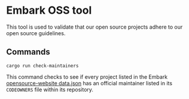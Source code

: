 # Embark OSS tool

This tool is used to validate that our open source projects adhere to our open source guidelines.

## Commands

```shell
cargo run check-maintainers
```

This command checks to see if every project listed in the Embark [opensource-website data.json][data.json] has an official maintainer listed in its `CODEOWNERS` file within its repository.

[data.json]: https://github.com/EmbarkStudios/opensource-website/blob/main/data.json
